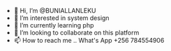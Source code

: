 - 👋 Hi, I’m @BUNIALLANLEKU
- 👀 I’m interested in system design
- 🌱 I’m currently learning php
- 💞️ I’m looking to collaborate on this platform
- 📫 How to reach me .. What's App +256 784554906

<!---
BUNIALLANLEKU/BUNIALLANLEKU is a ✨ special ✨ repository because its `README.md` (this file) appears on your GitHub profile.
You can click the Preview link to take a look at your changes.
--->

